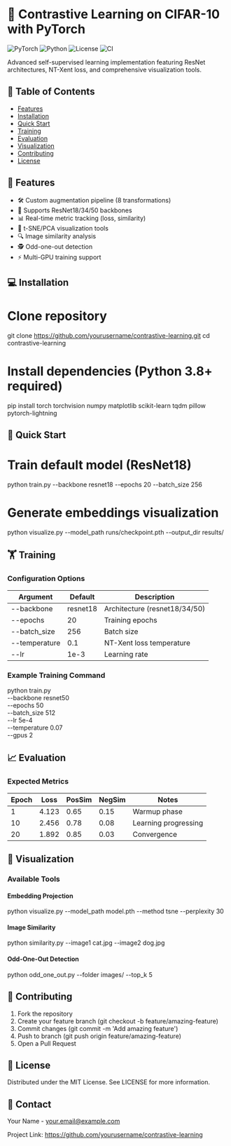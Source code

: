 # 🚀 Contrastive Learning on CIFAR-10 with PyTorch
![PyTorch](https://img.shields.io/badge/PyTorch-%23EE4C2C.svg?logo=PyTorch&logoColor=white) ![Python](https://img.shields.io/badge/python-3.8+-blue) ![License](https://img.shields.io/badge/license-MIT-green) ![CI](https://img.shields.io/badge/CI-passing-brightgreen)

Advanced self-supervised learning implementation featuring ResNet architectures, NT-Xent loss, and comprehensive visualization tools.

## 📌 Table of Contents
- [Features](#-features)
- [Installation](#-installation)  
- [Quick Start](#-quick-start)
- [Training](#-training)
- [Evaluation](#-evaluation)
- [Visualization](#-visualization)
- [Contributing](#-contributing)
- [License](#-license)

## 🌟 Features
- 🛠 Custom augmentation pipeline (8 transformations)
- 🧠 Supports ResNet18/34/50 backbones
- 📊 Real-time metric tracking (loss, similarity)
- 🎨 t-SNE/PCA visualization tools
- 🔍 Image similarity analysis
- 🕵 Odd-one-out detection
- ⚡ Multi-GPU training support

## 💻 Installation
# Clone repository
git clone https://github.com/yourusername/contrastive-learning.git
cd contrastive-learning

# Install dependencies (Python 3.8+ required)
pip install torch torchvision numpy matplotlib scikit-learn tqdm pillow pytorch-lightning

## 🚦 Quick Start
# Train default model (ResNet18)
python train.py --backbone resnet18 --epochs 20 --batch_size 256

# Generate embeddings visualization
python visualize.py --model_path runs/checkpoint.pth --output_dir results/

## 🏋 Training
### Configuration Options
| Argument | Default | Description |
|----------|---------|-------------|
| --backbone | resnet18 | Architecture (resnet18/34/50) |
| --epochs | 20 | Training epochs |
| --batch_size | 256 | Batch size |
| --temperature | 0.1 | NT-Xent loss temperature |
| --lr | 1e-3 | Learning rate |

### Example Training Command
python train.py \
    --backbone resnet50 \
    --epochs 50 \
    --batch_size 512 \
    --lr 5e-4 \
    --temperature 0.07 \
    --gpus 2

## 📈 Evaluation
### Expected Metrics
| Epoch | Loss | PosSim | NegSim | Notes |
|-------|------|--------|--------|-------|
| 1 | 4.123 | 0.65 | 0.15 | Warmup phase |
| 10 | 2.456 | 0.78 | 0.08 | Learning progressing |
| 20 | 1.892 | 0.85 | 0.03 | Convergence |

## 🎨 Visualization
### Available Tools
#### Embedding Projection
python visualize.py --model_path model.pth --method tsne --perplexity 30

#### Image Similarity
python similarity.py --image1 cat.jpg --image2 dog.jpg

#### Odd-One-Out Detection
python odd_one_out.py --folder images/ --top_k 5

## 🤝 Contributing
1. Fork the repository
2. Create your feature branch (git checkout -b feature/amazing-feature)
3. Commit changes (git commit -m 'Add amazing feature')
4. Push to branch (git push origin feature/amazing-feature)
5. Open a Pull Request

## 📜 License
Distributed under the MIT License. See LICENSE for more information.

## 📧 Contact
Your Name - your.email@example.com

Project Link: https://github.com/yourusername/contrastive-learning
